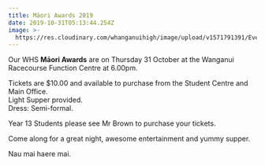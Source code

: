 ```yaml
---
title: Māori Awards 2019
date: 2019-10-31T05:13:44.254Z
image: >-
  https://res.cloudinary.com/whanganuihigh/image/upload/v1571791391/Events/Maori-Awards-facebook-picture.jpg
---
```

Our WHS **Māori Awards** are on Thursday 31 October at the Wanganui Racecourse Function Centre at 6.00pm. 

Tickets are $10.00 and available to purchase from the Student Centre and Main Office.  
Light Supper provided.  
Dress: Semi-formal.

Year 13 Students please see Mr Brown to purchase your tickets. 

Come along for a great night, awesome entertainment and yummy supper. 

Nau mai haere mai.

